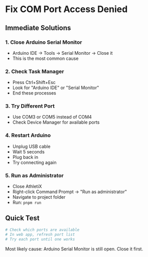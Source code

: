 # Fix COM Port Access Denied

## Immediate Solutions

### 1. Close Arduino Serial Monitor
- Arduino IDE → Tools → Serial Monitor → Close it
- This is the most common cause

### 2. Check Task Manager
- Press Ctrl+Shift+Esc
- Look for "Arduino IDE" or "Serial Monitor"
- End these processes

### 3. Try Different Port
- Use COM3 or COM5 instead of COM4
- Check Device Manager for available ports

### 4. Restart Arduino
- Unplug USB cable
- Wait 5 seconds
- Plug back in
- Try connecting again

### 5. Run as Administrator
- Close AthletiX
- Right-click Command Prompt → "Run as administrator"
- Navigate to project folder
- Run: `pnpm run`

## Quick Test
```bash
# Check which ports are available
# In web app, refresh port list
# Try each port until one works
```

Most likely cause: Arduino Serial Monitor is still open. Close it first.